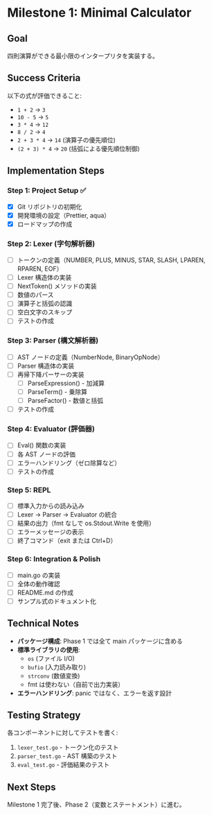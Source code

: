 # Milestone 1: Minimal Calculator

## Goal
四則演算ができる最小限のインタープリタを実装する。

## Success Criteria
以下の式が評価できること:
- `1 + 2` → `3`
- `10 - 5` → `5`
- `3 * 4` → `12`
- `8 / 2` → `4`
- `2 + 3 * 4` → `14` (演算子の優先順位)
- `(2 + 3) * 4` → `20` (括弧による優先順位制御)

## Implementation Steps

### Step 1: Project Setup ✅
- [x] Git リポジトリの初期化
- [x] 開発環境の設定（Prettier, aqua）
- [x] ロードマップの作成

### Step 2: Lexer (字句解析器)
- [ ] トークンの定義（NUMBER, PLUS, MINUS, STAR, SLASH, LPAREN, RPAREN, EOF）
- [ ] Lexer 構造体の実装
- [ ] NextToken() メソッドの実装
- [ ] 数値のパース
- [ ] 演算子と括弧の認識
- [ ] 空白文字のスキップ
- [ ] テストの作成

### Step 3: Parser (構文解析器)
- [ ] AST ノードの定義（NumberNode, BinaryOpNode）
- [ ] Parser 構造体の実装
- [ ] 再帰下降パーサーの実装
  - [ ] ParseExpression() - 加減算
  - [ ] ParseTerm() - 乗除算
  - [ ] ParseFactor() - 数値と括弧
- [ ] テストの作成

### Step 4: Evaluator (評価器)
- [ ] Eval() 関数の実装
- [ ] 各 AST ノードの評価
- [ ] エラーハンドリング（ゼロ除算など）
- [ ] テストの作成

### Step 5: REPL
- [ ] 標準入力からの読み込み
- [ ] Lexer → Parser → Evaluator の統合
- [ ] 結果の出力（fmt なしで os.Stdout.Write を使用）
- [ ] エラーメッセージの表示
- [ ] 終了コマンド（exit または Ctrl+D）

### Step 6: Integration & Polish
- [ ] main.go の実装
- [ ] 全体の動作確認
- [ ] README.md の作成
- [ ] サンプル式のドキュメント化

## Technical Notes

- **パッケージ構成**: Phase 1 では全て main パッケージに含める
- **標準ライブラリの使用**: 
  - `os` (ファイル I/O)
  - `bufio` (入力読み取り)
  - `strconv` (数値変換)
  - fmt は使わない（自前で出力実装）
- **エラーハンドリング**: panic ではなく、エラーを返す設計

## Testing Strategy

各コンポーネントに対してテストを書く:
1. `lexer_test.go` - トークン化のテスト
2. `parser_test.go` - AST 構築のテスト
3. `eval_test.go` - 評価結果のテスト

## Next Steps
Milestone 1 完了後、Phase 2（変数とステートメント）に進む。